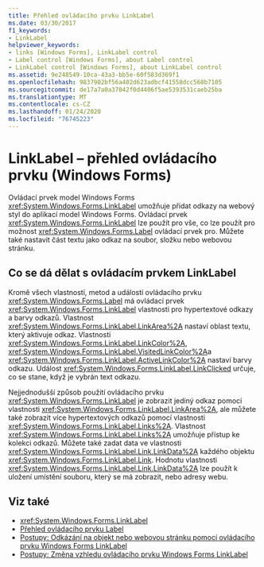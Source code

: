 ```yaml
---
title: Přehled ovládacího prvku LinkLabel
ms.date: 03/30/2017
f1_keywords:
- LinkLabel
helpviewer_keywords:
- links [Windows Forms], LinkLabel control
- Label control [Windows Forms], about Label control
- LinkLabel control [Windows Forms], about LinkLabel control
ms.assetid: 9e248549-10ca-43a3-bb5e-60f583d369f1
ms.openlocfilehash: 9837902bf56a402d623adbcf41558dcc568b7105
ms.sourcegitcommit: de17a7a0a37042f0d4406f5ae5393531caeb25ba
ms.translationtype: MT
ms.contentlocale: cs-CZ
ms.lasthandoff: 01/24/2020
ms.locfileid: "76745223"
---
```

# <a name="linklabel-control-overview-windows-forms"></a>LinkLabel – přehled ovládacího prvku (Windows Forms)
Ovládací prvek model Windows Forms <xref:System.Windows.Forms.LinkLabel> umožňuje přidat odkazy na webový styl do aplikací model Windows Forms. Ovládací prvek <xref:System.Windows.Forms.LinkLabel> lze použít pro vše, co lze použít pro možnost <xref:System.Windows.Forms.Label> ovládací prvek pro. Můžete také nastavit část textu jako odkaz na soubor, složku nebo webovou stránku.  
  
## <a name="what-you-can-do-with-the-linklabel-control"></a>Co se dá dělat s ovládacím prvkem LinkLabel  
 Kromě všech vlastností, metod a událostí ovládacího prvku <xref:System.Windows.Forms.Label> má ovládací prvek <xref:System.Windows.Forms.LinkLabel> vlastnosti pro hypertextové odkazy a barvy odkazů. Vlastnost <xref:System.Windows.Forms.LinkLabel.LinkArea%2A> nastaví oblast textu, který aktivuje odkaz. Vlastnosti <xref:System.Windows.Forms.LinkLabel.LinkColor%2A>, <xref:System.Windows.Forms.LinkLabel.VisitedLinkColor%2A>a <xref:System.Windows.Forms.LinkLabel.ActiveLinkColor%2A> nastaví barvy odkazu. Událost <xref:System.Windows.Forms.LinkLabel.LinkClicked> určuje, co se stane, když je vybrán text odkazu.  
  
 Nejjednodušší způsob použití ovládacího prvku <xref:System.Windows.Forms.LinkLabel> je zobrazit jediný odkaz pomocí vlastnosti <xref:System.Windows.Forms.LinkLabel.LinkArea%2A>, ale můžete také zobrazit více hypertextových odkazů pomocí vlastnosti <xref:System.Windows.Forms.LinkLabel.Links%2A>. Vlastnost <xref:System.Windows.Forms.LinkLabel.Links%2A> umožňuje přístup ke kolekci odkazů. Můžete také zadat data ve vlastnosti <xref:System.Windows.Forms.LinkLabel.Link.LinkData%2A> každého objektu <xref:System.Windows.Forms.LinkLabel.Link>. Hodnotu vlastnosti <xref:System.Windows.Forms.LinkLabel.Link.LinkData%2A> lze použít k uložení umístění souboru, který se má zobrazit, nebo adresy webu.  
  
## <a name="see-also"></a>Viz také

- <xref:System.Windows.Forms.LinkLabel>
- [Přehled ovládacího prvku Label](label-control-overview-windows-forms.md)
- [Postupy: Odkázání na objekt nebo webovou stránku pomocí ovládacího prvku Windows Forms LinkLabel](link-to-an-object-or-web-page-with-wf-linklabel-control.md)
- [Postupy: Změna vzhledu ovládacího prvku Windows Forms LinkLabel](how-to-change-the-appearance-of-the-windows-forms-linklabel-control.md)
